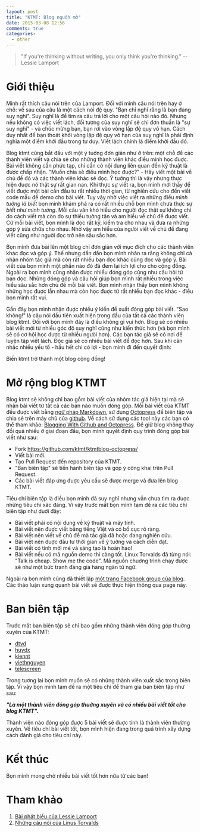 ```yaml
---
layout: post
title: "KTMT: Blog nguồn mở"
date: 2015-03-08 12:56
comments: true
categories:
  - other
---
```


>"If you're thinking without writing, you only think you're thinking." -- Lessie Lamport

# Giới thiệu

Mình rất thích câu nói trên của Lamport. Đối với mình câu nói trên hay ở chỗ: vế sau của câu là một cách nói đệ quy. "Bạn chỉ nghĩ rằng là bạn đang suy nghĩ". Suy nghĩ là để tìm ra câu trả lời cho một câu hỏi nào đó. Nhưng nếu không có việc viết lách, đối tượng của suy nghĩ sẽ chỉ đơn thuần là "sự suy nghĩ" - và chúc mừng bạn, bạn rơi vào vòng lặp đệ quy vô hạn. Cách duy nhất để bạn thoát khỏi vòng lặp đệ quy vô hạn của suy nghĩ là phải định nghĩa một điểm khởi đầu trong tư duy. Viết lách chính là điểm khởi đầu đó.

Blog ktmt cũng bắt đầu với một ý tuởng đơn giản như ở trên: một chỗ để các thành viên viết và chia sẻ cho những thành viên khác điều mình học đuợc. Bài viết không cần phức tạp, chỉ cần có nội dung liên quan đến kỹ thuật là được chấp nhận. "Muốn chia sẻ điều mình học đuợc?" - Hãy viết một bài về chủ đề đó và các thành viên khác sẽ đọc. Ý tuởng thì là vậy nhưng thực hiện đuợc nó thật sự rất gian nan. Khi thực sự viết ra, bọn mình mới thấy để viết đuợc một bài cần đầu tư rất nhiều thời gian, từ nghiên cứu cho đến viết code mẫu để demo cho bài viết. Tuy vậy nhờ việc viết ra những điều *mình tuởng là biết* bọn mình khám phá ra có rất nhiều chỗ bọn mình chưa thực sự *biết như mình tuởng*. Mỗi câu văn khó hiểu cho người đọc thật sự không chỉ do cách viết mà còn do sự thiếu tuờng tận và am hiểu về chủ đề đuợc viết. Cứ mỗi bài viết, bọn mình là đọc rất kỹ, kiểm tra cho nhau và đưa ra những góp ý sửa chữa cho nhau. Nhờ vậy am hiểu của ngưòi viết về chủ đề đang viết cũng như nguời đọc trở nên sâu sắc hơn.

Bọn mình đưa bài lên một blog chỉ đơn giản với mục đích cho các thành viên khác đọc và góp ý. Thế nhưng dần dần bọn mình nhân ra rằng không chỉ cá nhân nhóm tác giả mà còn rất nhiều bạn đọc khác cũng đọc và góp ý. Bài viết của bọn mình một phần nào đó đã đem lại ích lợi cho cho cộng đồng. Ngoài ra bọn mình cũng nhận được nhiều đóng góp cũng như câu hỏi từ bạn đọc. Những đóng góp và câu hỏi giúp bọn mình rất nhiều trong việc hiểu sâu sắc hơn chủ đề mỗi bài viết. Bọn mình nhận thấy bọn mình không những học đuợc lẫn nhau mà còn học đuợc từ rất nhiều bạn đọc khác - điều bọn mình rất vui.

Gần đây bọn mình nhận đuợc nhiều ý kiến đề xuất đóng góp bài viết. "Sao không!" là câu nói đầu tiên xuất hiện trong đầu của tất cả các thành viên blog ktmt. Đối với bọn mình đây là điều không gì vui hơn. Blog sẽ có nhiều bài viết mới từ nhiều góc độ suy nghĩ cũng như kiến thức hơn (và bọn mình sẽ có cơ hội học được từ nhiều ngưòi hơn). Các bạn tác giả sẽ có nơi để luyện tập viết lách. Độc giả sẽ có nhiều bài viết để đọc hơn. Sau khi cân nhắc nhiều yếu tố - hầu hết chỉ có lợi - bọn mình đi đến quyết định:

Biến ktmt trở thành một blog cộng đồng!

# Mở rộng blog KTMT

Blog ktmt sẽ không chỉ bao gồm bài viết của nhóm tác giả hiện tại mà sẽ nhận bài viết từ tất cả các bạn nào muốn đóng góp. Mỗi bài viết của KTMT đều đuợc viết bằng [ngữ pháp Markdown](https://github.com/adam-p/markdown-here/wiki/Markdown-Cheatsheet), sử dụng [Octopress](http://octopress.org/) để biên tập và chia sẻ trên máy chủ của [github](http://github.com). Về cách sử dụng các tool này các bạn có thể tham khảo: [Blogging With Github and Octopress](http://ktmt.github.io/blog/2013/04/30/huong-dan-su-dung-octopress-cho-blog-tren-github/). Để giữ blog không thay đổi quá nhiều ở giai đoạn đầu, bọn mình quyết định quy trình đóng góp bài viết như sau:

* Fork https://github.com/ktmt/ktmtblog-octopress/
* Viết bài mới.
* Tạo Pull Request đến repository của KTMT.
* "Ban biên tập" sẽ tiến hành biên tập và góp ý công khai trên Pull Request.
* Các bài viết đáp ứng đuợc yêu cầu sẽ được merge và đưa lên blog KTMT.

Tiêu chí biên tập là điều bọn mình đã suy nghĩ nhưng vẫn chưa tìm ra đuợc những tiêu chí xác đáng. Vì vậy truớc mắt bọn mình tạm đề ra các tiêu chí biên tập như duới đây:

* Bài viết phải có nội dung về kỹ thuật và máy tính.
* Bài viết nên đuợc viết bằng tiếng Việt và có bố cục rõ ràng.
* Bài viết nên viết về chủ đề mà tác giả đã hoặc đang nghiên cứu.
* Bài viết nên đuợc đầu tư thời gian về ý tuởng và cách diễn đạt.
* Bài viết có tính mới mẻ và sáng tạo là hoàn hảo!
* Bài viết nếu có mã nguồn demo thì càng tốt. Linux Torvalds đã từng nói: "Talk is cheap. Show me the code". Mã nguồn chuơng trình chạy được sẽ như một bức tranh đáng giá hàng ngàn từ ngữ.

Ngoài ra bọn mình cũng đã thiết lập [một trang Facebook group của blog](https://www.facebook.com/groups/714123448709763/). Các thảo luận xung quanh bài viết sẽ đuợc thực hiện thông qua page này.


# Ban biên tập

Trước mắt ban biên tập sẽ chỉ bao gốm những thành viên đóng góp thuờng xuyên của KTMT:

* [dtvd](https://github.com/dtvd)
* [huydx](https://github.com/huydx)
* [kiennt](https://github.com/kiennt)
* [viethnguyen](https://github.com/viethnguyen)
* [telescreen](https://github.com/telescreen)


Trong tuơng lai bọn mình muốn sẽ có những thành viên xuất sắc trong biên tập. Vì vậy bọn mình tạm đề ra một tiêu chí để tham gia ban biên tập như sau:

***"Là một thành viên đóng góp thuờng xuyên và có nhiều bài viết tốt cho blog KTMT".***

Thành viên nào đóng góp đuợc 5 bài viết sẽ đuợc tính là thành viên thường xuyên. Về tiêu chí bài viết tốt, bọn mình hiện đang trong quá trình xây dựng cách đánh giá cho tiêu chí này.


# Kết thúc

Bọn mình mong chờ nhiều bài viết tốt hơn nữa từ các bạn!

# Tham khảo

1. [Bài phát biểu của Lessie Lamport](http://channel9.msdn.com/Events/Build/2014/3-642)
2. [Những câu nói của Linus Torvalds](http://en.wikiquote.org/wiki/Linus_Torvalds)
